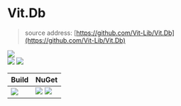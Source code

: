 ﻿
# Vit.Db
>source address: [https://github.com/Vit-Lib/Vit.Db](https://github.com/Vit-Lib/Vit.Db)    

![](https://img.shields.io/github/license/Vit-Lib/Vit.Db.svg)  
![](https://img.shields.io/github/repo-size/Vit-Lib/Vit.Db.svg)  ![](https://img.shields.io/github/last-commit/Vit-Lib/Vit.Db.svg)  
 

| Build | NuGet |
| -------- | -------- |
|![](https://github.com/Vit-Lib/Vit.Db/workflows/ki_devops3_build/badge.svg) | [![](https://img.shields.io/nuget/v/Vit.Db.svg)](https://www.nuget.org/packages/Vit.Db) ![](https://img.shields.io/nuget/dt/Vit.Db.svg) |



